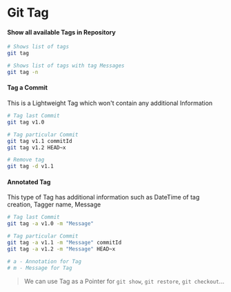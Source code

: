# Git Tag

#### Show all available Tags in Repository

```bash
# Shows list of tags
git tag

# Shows list of tags with tag Messages
git tag -n
```

#### Tag a Commit

This is a Lightweight Tag which won't contain any additional Information

```bash
# Tag last Commit
git tag v1.0

# Tag particular Commit
git tag v1.1 commitId
git tag v1.2 HEAD~x

# Remove tag
git tag -d v1.1
```

#### Annotated Tag

This type of Tag has additional information such as DateTime of tag creation, Tagger name, Message

```bash
# Tag last Commit
git tag -a v1.0 -m "Message"

# Tag particular Commit
git tag -a v1.1 -m "Message" commitId
git tag -a v1.2 -m "Message" HEAD~x

# a - Annotation for Tag
# m - Message for Tag
```

> We can use Tag as a Pointer for `git show`, `git restore`, `git checkout`...

